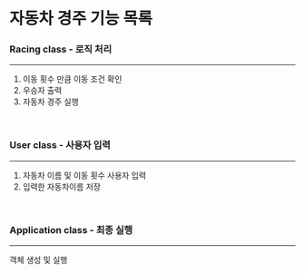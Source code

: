 # 자동차 경주 기능 목록

### Racing class - 로직 처리

---
1. 이동 횟수 만큼 이동 조건 확인
2. 우승자 출력
3. 자동차 경주 실행

<br>

### User class - 사용자 입력

---
1. 자동차 이름 및 이동 횟수 사용자 입력
2. 입력한 자동차이름 저장

<br>

### Application class - 최종 실행

---
객체 생성 및 실행
